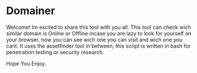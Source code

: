 # Domainer

Welcome! Im excited to share this tool with you all. This tool can check wich similar domain is Online or Offline incase you are lazy to look for yourself on your browser, now you can see wich one you can visit and wich one you cant.
It uses the assetfinder tool in between, this script is written in bash for penetration testing or security research.

Hope You Enjoy.
